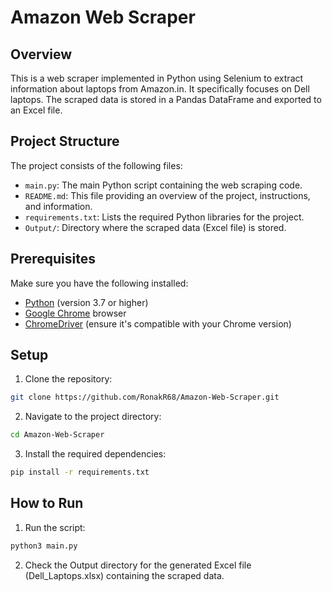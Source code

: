 # Amazon Web Scraper

## Overview

This is a web scraper implemented in Python using Selenium to extract information about laptops from Amazon.in. It specifically focuses on Dell laptops. The scraped data is stored in a Pandas DataFrame and exported to an Excel file.

## Project Structure

The project consists of the following files:

- `main.py`: The main Python script containing the web scraping code.
- `README.md`: This file providing an overview of the project, instructions, and information.
- `requirements.txt`: Lists the required Python libraries for the project.
- `Output/`: Directory where the scraped data (Excel file) is stored.

## Prerequisites

Make sure you have the following installed:

- [Python](https://www.python.org/) (version 3.7 or higher)
- [Google Chrome](https://www.google.com/chrome/) browser
- [ChromeDriver](https://sites.google.com/chromium.org/driver/) (ensure it's compatible with your Chrome version)

## Setup

1. Clone the repository:

```bash
git clone https://github.com/RonakR68/Amazon-Web-Scraper.git
```

2. Navigate to the project directory:

```bash
cd Amazon-Web-Scraper
```

3. Install the required dependencies:

```bash
pip install -r requirements.txt
```

## How to Run

1. Run the script:

```bash
python3 main.py
```

2. Check the Output directory for the generated Excel file (Dell_Laptops.xlsx) containing the scraped data.
